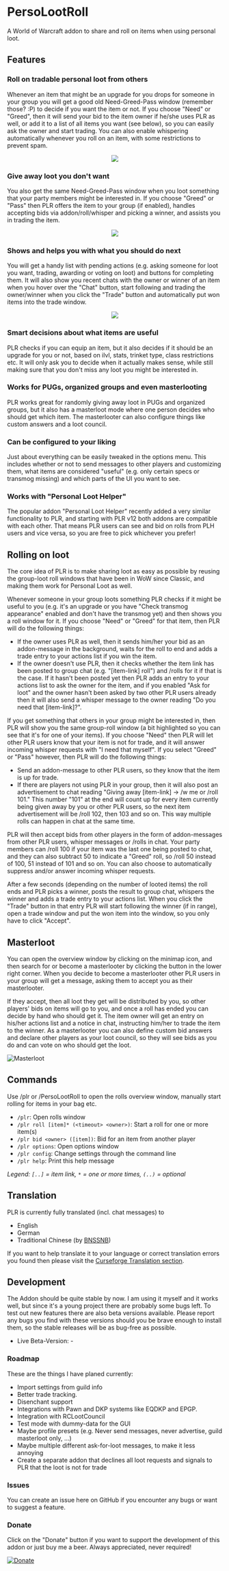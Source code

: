 # PersoLootRoll
A World of Warcraft addon to share and roll on items when using personal loot.

## Features

### Roll on tradable personal loot from others
Whenever an item that might be an upgrade for you drops for someone in your group you will get a good old Need-Greed-Pass window (remember those? :P) to decide if you want the item or not. If you choose "Need" or "Greed", then it will send your bid to the item owner if he/she uses PLR as well, or add it to a list of all items you want (see below), so you can easily ask the owner and start trading. You can also enable whispering automatically whenever you roll on an item, with some restrictions to prevent spam.

<p align="center">
  <img src="https://imgur.com/GzgQjvk.jpg">
</p>

### Give away loot you don't want
You also get the same Need-Greed-Pass window when you loot something that your party members might be interested in. If you choose "Greed" or "Pass" then PLR offers the item to your group (if enabled), handles accepting bids via addon/roll/whisper and picking a winner, and assists you in trading the item.

<p align="center">
  <img src="https://imgur.com/8CkGcVE.jpg">
</p>

### Shows and helps you with what you should do next
You will get a handy list with pending actions (e.g. asking someone for loot you want, trading, awarding or voting on loot) and buttons for completing them. It will also show you recent chats with the owner or winner of an item when you hover over the "Chat" button, start following and trading the owner/winner when you click the "Trade" button and automatically put won items into the trade window.

<p align="center">
  <img src="https://imgur.com/3eXcSaX.jpg">
</p>

### Smart decisions about what items are useful
PLR checks if you can equip an item, but it also decides if it should be an upgrade for you or not, based on ilvl, stats, trinket type, class restrictions etc. It will only ask you to decide when it actually makes sense, while still making sure that you don't miss any loot you might be interested in.

### Works for PUGs, organized groups and even masterlooting
PLR works great for randomly giving away loot in PUGs and organized groups, but it also has a masterloot mode where one person decides who should get which item. The masterlooter can also configure things like custom answers and a loot council.

### Can be configured to your liking
Just about everything can be easily tweaked in the options menu. This includes whether or not to send messages to other players and customizing them, what items are considered "useful" (e.g. only certain specs or transmog missing) and which parts of the UI you want to see.

### Works with "Personal Loot Helper"
The popular addon "Personal Loot Helper" recently added a very similar functionality to PLR, and starting with PLR v12 both addons are compatible with each other. That means PLR users can see and bid on rolls from PLH users and vice versa, so you are free to pick whichever you prefer!

## Rolling on loot
The core idea of PLR is to make sharing loot as easy as possible by reusing the group-loot roll windows that have been in WoW since Classic, and making them work for Personal Loot as well.

Whenever someone in your group loots something PLR checks if it might be useful to you (e.g. it's an upgrade or you have "Check transmog appearance" enabled and don't have the transmog yet) and then shows you a roll window for it. If you choose "Need" or "Greed" for that item, then PLR will do the following things:

- If the owner uses PLR as well, then it sends him/her your bid as an addon-message in the background, waits for the roll to end and adds a trade entry to your actions list if you win the item.
- If the owner doesn't use PLR, then it checks whether the item link has been posted to group chat (e.g. "[item-link] roll") and /rolls for it if that is the case. If it hasn't been posted yet then PLR adds an entry to your actions list to ask the owner for the item, and if you enabled "Ask for loot" and the owner hasn't been asked by two other PLR users already then it will also send a whisper message to the owner reading "Do you need that [item-link]?".

If you get something that others in your group might be interested in, then PLR will show you the same group-roll window (a bit highlighted so you can see that it's for one of your items). If you choose "Need" then PLR will let other PLR users know that your item is not for trade, and it will answer incoming whisper requests with "I need that myself". If you select "Greed" or "Pass" however, then PLR will do the following things:

- Send an addon-message to other PLR users, so they know that the item is up for trade.
- If there are players not using PLR in your group, then it will also post an advertisement to chat reading "Giving away [item-link] -> /w me or /roll 101." This number "101" at the end will count up for every item currently being given away by you or other PLR users, so the next item advertisement will be /roll 102, then 103 and so on. This way multiple rolls can happen in chat at the same time.

PLR will then accept bids from other players in the form of addon-messages from other PLR users, whisper messages or /rolls in chat. Your party members can /roll 100 if your item was the last one being posted to chat, and they can also subtract 50 to indicate a "Greed" roll, so /roll 50 instead of 100, 51 instead of 101 and so on. You can also choose to automatically suppress and/or answer incoming whisper requests.

After a few seconds (depending on the number of looted items) the roll ends and PLR picks a winner, posts the result to group chat, whispers the winner and adds a trade entry to your actions list. When you click the "Trade" button in that entry PLR will start following the winner (if in range), open a trade window and put the won item into the window, so you only have to click "Accept".

## Masterloot
You can open the overview window by clicking on the minimap icon, and then search for or become a masterlooter by clicking the button in the lower right corner. When you decide to become a masterlooter other PLR users in your group will get a message, asking them to accept you as their masterlooter.

If they accept, then all loot they get will be distributed by you, so other players' bids on items will go to you, and once a roll has ended you can decide by hand who should get it. The item owner will get an entry on his/her actions list and a notice in chat, instructing him/her to trade the item to the winner. As a masterlooter you can also define custom bid answers and declare other players as your loot council, so they will see bids as you do and can vote on who should get the loot.

![Masterloot](https://imgur.com/njPScmx.jpg)

## Commands
Use /plr or /PersoLootRoll to open the rolls overview window, manually start rolling for items in your bag etc.

- `/plr`: Open rolls window
- `/plr roll [item]* (<timeout> <owner>)`: Start a roll for one or more item(s)
- `/plr bid <owner> ([item])`: Bid for an item from another player
- `/plr options`: Open options window
- `/plr config`: Change settings through the command line
- `/plr help`: Print this help message

*Legend: `[..]` = item link, `*` = one or more times, `(..)` = optional*

## Translation
PLR is currently fully translated (incl. chat messages) to

- English
- German
- Traditional Chinese (by [BNSSNB](https://wow.curseforge.com/members/BNSSNB))

If you want to help translate it to your language or correct translation errors you found then please visit the [Curseforge Translation section](https://wow.curseforge.com/projects/persolootroll/localization).

## Development
The Addon should be quite stable by now. I am using it myself and it works well, but since it's a young project there are probably some bugs left. To test out new features there are also beta versions available. Please report any bugs you find with these versions should you be brave enough to install them, so the stable releases will be as bug-free as possible.

- Live Beta-Version: -

### Roadmap
These are the things I have planed currently:

- Import settings from guild info
- Better trade tracking.
- Disenchant support
- Integrations with Pawn and DKP systems like EQDKP and EPGP.
- Integration with RCLootCouncil
- Test mode with dummy-data for the GUI
- Maybe profile presets (e.g. Never send messages, never advertise, guild masterloot only, ...)
- Maybe multiple different ask-for-loot messages, to make it less annoying
- Create a separate addon that declines all loot requests and signals to PLR that the loot is not for trade

### Issues
You can create an issue here on GitHub if you encounter any bugs or want to suggest a feature.

### Donate
Click on the "Donate" button if you want to support the development of this addon or just buy me a beer. Always appreciated, never required!

[![Donate](http://www.wowinterface.com/images/paypalSM.gif)](https://www.paypal.com/cgi-bin/webscr?cmd=_s-xclick&hosted_button_id=H3EE7MDA5XFCW)
